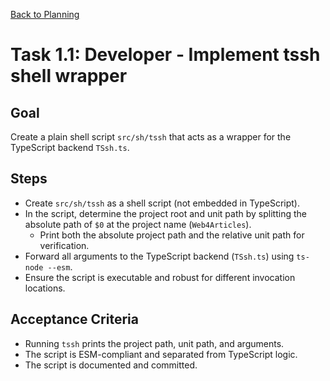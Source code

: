 [Back to Planning](./planning.md)

# Task 1.1: Developer - Implement tssh shell wrapper

## Goal
Create a plain shell script `src/sh/tssh` that acts as a wrapper for the TypeScript backend `TSsh.ts`.

## Steps
- Create `src/sh/tssh` as a shell script (not embedded in TypeScript).
- In the script, determine the project root and unit path by splitting the absolute path of `$0` at the project name (`Web4Articles`).
  - Print both the absolute project path and the relative unit path for verification.
- Forward all arguments to the TypeScript backend (`TSsh.ts`) using `ts-node --esm`.
- Ensure the script is executable and robust for different invocation locations.

## Acceptance Criteria
- Running `tssh` prints the project path, unit path, and arguments.
- The script is ESM-compliant and separated from TypeScript logic.
- The script is documented and committed.
